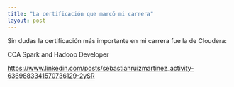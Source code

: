 ```yaml
---
title: "La certificación que marcó mi carrera"
layout: post
---
```


Sin dudas la certificación más importante en mi carrera fue la de Cloudera:

CCA Spark and Hadoop Developer

https://www.linkedin.com/posts/sebastianruizmartinez_activity-6369883341570736129-2ySR
